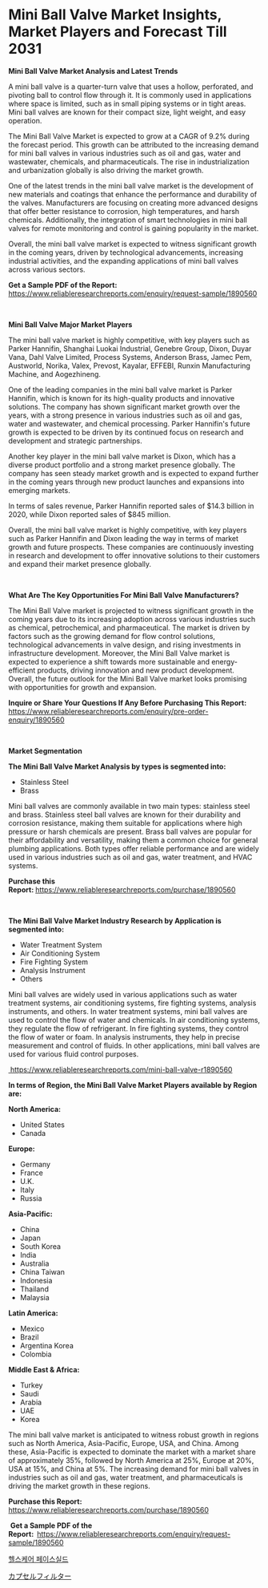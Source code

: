 <p><h1>Mini Ball Valve Market Insights, Market Players and Forecast Till 2031</h1></p><p><strong>Mini Ball Valve Market Analysis and Latest Trends</strong></p>
<p><p>A mini ball valve is a quarter-turn valve that uses a hollow, perforated, and pivoting ball to control flow through it. It is commonly used in applications where space is limited, such as in small piping systems or in tight areas. Mini ball valves are known for their compact size, light weight, and easy operation.</p><p>The Mini Ball Valve Market is expected to grow at a CAGR of 9.2% during the forecast period. This growth can be attributed to the increasing demand for mini ball valves in various industries such as oil and gas, water and wastewater, chemicals, and pharmaceuticals. The rise in industrialization and urbanization globally is also driving the market growth.</p><p>One of the latest trends in the mini ball valve market is the development of new materials and coatings that enhance the performance and durability of the valves. Manufacturers are focusing on creating more advanced designs that offer better resistance to corrosion, high temperatures, and harsh chemicals. Additionally, the integration of smart technologies in mini ball valves for remote monitoring and control is gaining popularity in the market.</p><p>Overall, the mini ball valve market is expected to witness significant growth in the coming years, driven by technological advancements, increasing industrial activities, and the expanding applications of mini ball valves across various sectors.</p></p>
<p><strong>Get a Sample PDF of the Report:&nbsp;</strong> <a href="https://www.reliableresearchreports.com/enquiry/request-sample/1890560">https://www.reliableresearchreports.com/enquiry/request-sample/1890560</a></p>
<p>&nbsp;</p>
<p><strong>Mini Ball Valve Major Market Players</strong></p>
<p><p>The mini ball valve market is highly competitive, with key players such as Parker Hannifin, Shanghai Luokai Industrial, Genebre Group, Dixon, Duyar Vana, Dahl Valve Limited, Process Systems, Anderson Brass, Jamec Pem, Austworld, Norika, Valex, Prevost, Kayalar, EFFEBI, Runxin Manufacturing Machine, and Aogezhineng.</p><p>One of the leading companies in the mini ball valve market is Parker Hannifin, which is known for its high-quality products and innovative solutions. The company has shown significant market growth over the years, with a strong presence in various industries such as oil and gas, water and wastewater, and chemical processing. Parker Hannifin's future growth is expected to be driven by its continued focus on research and development and strategic partnerships.</p><p>Another key player in the mini ball valve market is Dixon, which has a diverse product portfolio and a strong market presence globally. The company has seen steady market growth and is expected to expand further in the coming years through new product launches and expansions into emerging markets.</p><p>In terms of sales revenue, Parker Hannifin reported sales of $14.3 billion in 2020, while Dixon reported sales of $845 million.</p><p>Overall, the mini ball valve market is highly competitive, with key players such as Parker Hannifin and Dixon leading the way in terms of market growth and future prospects. These companies are continuously investing in research and development to offer innovative solutions to their customers and expand their market presence globally.</p></p>
<p>&nbsp;</p>
<p><strong>What Are The Key Opportunities For Mini Ball Valve Manufacturers?</strong></p>
<p><p>The Mini Ball Valve market is projected to witness significant growth in the coming years due to its increasing adoption across various industries such as chemical, petrochemical, and pharmaceutical. The market is driven by factors such as the growing demand for flow control solutions, technological advancements in valve design, and rising investments in infrastructure development. Moreover, the Mini Ball Valve market is expected to experience a shift towards more sustainable and energy-efficient products, driving innovation and new product development. Overall, the future outlook for the Mini Ball Valve market looks promising with opportunities for growth and expansion.</p></p>
<p><strong>Inquire or Share Your Questions If Any Before Purchasing This Report:</strong> <a href="https://www.reliableresearchreports.com/enquiry/pre-order-enquiry/1890560">https://www.reliableresearchreports.com/enquiry/pre-order-enquiry/1890560</a></p>
<p>&nbsp;</p>
<p><strong>Market Segmentation</strong></p>
<p><strong>The Mini Ball Valve Market Analysis by types is segmented into:</strong></p>
<p><ul><li>Stainless Steel</li><li>Brass</li></ul></p>
<p><p>Mini ball valves are commonly available in two main types: stainless steel and brass. Stainless steel ball valves are known for their durability and corrosion resistance, making them suitable for applications where high pressure or harsh chemicals are present. Brass ball valves are popular for their affordability and versatility, making them a common choice for general plumbing applications. Both types offer reliable performance and are widely used in various industries such as oil and gas, water treatment, and HVAC systems.</p></p>
<p><strong>Purchase this Report:&nbsp;</strong><a href="https://www.reliableresearchreports.com/purchase/1890560">https://www.reliableresearchreports.com/purchase/1890560</a></p>
<p>&nbsp;</p>
<p><strong>The Mini Ball Valve Market Industry Research by Application is segmented into:</strong></p>
<p><ul><li>Water Treatment System</li><li>Air Conditioning System</li><li>Fire Fighting System</li><li>Analysis Instrument</li><li>Others</li></ul></p>
<p><p>Mini ball valves are widely used in various applications such as water treatment systems, air conditioning systems, fire fighting systems, analysis instruments, and others. In water treatment systems, mini ball valves are used to control the flow of water and chemicals. In air conditioning systems, they regulate the flow of refrigerant. In fire fighting systems, they control the flow of water or foam. In analysis instruments, they help in precise measurement and control of fluids. In other applications, mini ball valves are used for various fluid control purposes.</p></p>
<p><a href="https://www.reliableresearchreports.com/mini-ball-valve-r1890560">&nbsp;https://www.reliableresearchreports.com/mini-ball-valve-r1890560</a></p>
<p><strong>In terms of Region, the Mini Ball Valve Market Players available by Region are:</strong></p>
<p>
    <p> <strong> North America: </strong>
        <ul>
            <li>United States</li>
            <li>Canada</li>
        </ul>
        </p> 
    <p> <strong> Europe: </strong>
        <ul>
            <li>Germany</li>
            <li>France</li>
            <li>U.K.</li>
            <li>Italy</li>
            <li>Russia</li>
        </ul>
        </p> 
    <p> <strong> Asia-Pacific: </strong>
        <ul>
            <li>China</li>
            <li>Japan</li>
            <li>South Korea</li>
            <li>India</li>
            <li>Australia</li>
            <li>China Taiwan</li>
            <li>Indonesia</li>
            <li>Thailand</li>
            <li>Malaysia</li>
        </ul>
        </p> 
    <p> <strong> Latin America: </strong>
        <ul>
            <li>Mexico</li>
            <li>Brazil</li>
            <li>Argentina Korea</li>
            <li>Colombia</li>
        </ul>
        </p> 
    <p> <strong> Middle East & Africa: </strong>
        <ul>
            <li>Turkey</li>
            <li>Saudi</li>
            <li>Arabia</li>
            <li>UAE</li>
            <li>Korea</li>
        </ul>
    </p>
    </p>
<p><p>The mini ball valve market is anticipated to witness robust growth in regions such as North America, Asia-Pacific, Europe, USA, and China. Among these, Asia-Pacific is expected to dominate the market with a market share of approximately 35%, followed by North America at 25%, Europe at 20%, USA at 15%, and China at 5%. The increasing demand for mini ball valves in industries such as oil and gas, water treatment, and pharmaceuticals is driving the market growth in these regions.</p></p>
<p><strong>Purchase this Report: </strong><a href="https://www.reliableresearchreports.com/purchase/1890560">https://www.reliableresearchreports.com/purchase/1890560</a></p>
<p>&nbsp;<strong>Get a Sample PDF of the Report:&nbsp;&nbsp;</strong><a href="https://www.reliableresearchreports.com/enquiry/request-sample/1890560">https://www.reliableresearchreports.com/enquiry/request-sample/1890560</a></p>
<p><strong></strong></p>
<p><p><a href="https://github.com/oajzkywllm460/Market-Research-Report-List-1/blob/main/364174430302.md">헬스케어 페이스실드</a></p><p><a href="https://github.com/mreklxf44233/Market-Research-Report-List-1/blob/main/637958133041.md">カプセルフィルター</a></p></p>